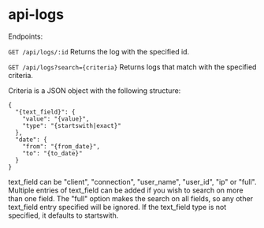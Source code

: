 # api-logs

Endpoints:

```GET /api/logs/:id```
Returns the log with the specified id.

```GET /api/logs?search={criteria}```
Returns logs that match with the specified criteria.

Criteria is a JSON object with the following structure:
```
{
  "{text_field}": {
    "value": "{value}",
    "type": "{startswith|exact}"
  },
  "date": {
    "from": "{from_date}",
    "to": "{to_date}"
  }
}
```

text_field can be "client", "connection", "user_name", "user_id", "ip" or "full". Multiple entries of text_field can be added if you wish to search on more than one field. The "full" option makes the search on all fields, so any other text_field entry specified will be ignored. If the text_field type is not specified, it defaults to startswith.
